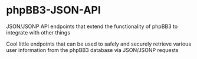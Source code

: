phpBB3-JSON-API
===============

JSON/JSONP API endpoints that extend the functionality of phpBB3 to integrate with other things

Cool little endpoints that can be used to safely and securely retrieve various user information from the phpBB3 database via JSON/JSONP requests
